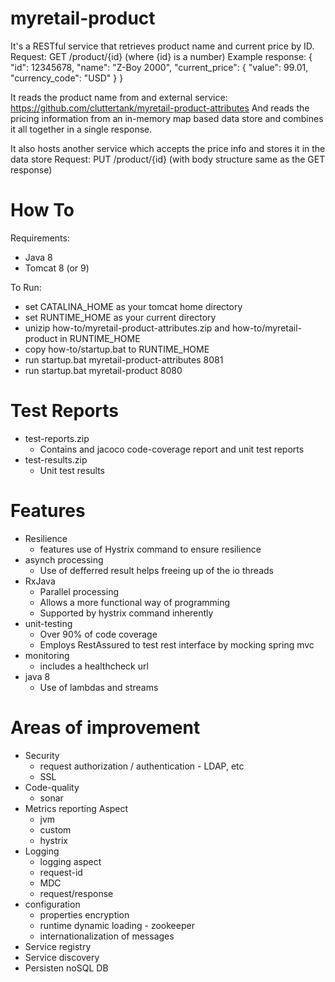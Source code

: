 # myretail-product
It's a RESTful service that retrieves product name and current price by ID.
Request: GET /product/{id} (where {id} is a number)
Example response:
{
  "id": 12345678,
  "name": "Z-Boy 2000",
  "current_price": {
    "value": 99.01,
    "currency_code": "USD"
  }
}

It reads the product name from and external service: https://github.com/cluttertank/myretail-product-attributes
And reads the pricing information from an in-memory map based data store and combines it all together in a single response.

It also hosts another service which accepts the price info and stores it in the data store
Request: PUT /product/{id} (with body structure same as the GET response)

# How To
Requirements:
* Java 8
* Tomcat 8 (or 9)

To Run:
* set CATALINA_HOME as your tomcat home directory
* set RUNTIME_HOME as your current directory
* unizip how-to/myretail-product-attributes.zip and how-to/myretail-product in RUNTIME_HOME
* copy how-to/startup.bat to RUNTIME_HOME
* run startup.bat myretail-product-attributes 8081
* run startup.bat myretail-product 8080

# Test Reports
* test-reports.zip
    - Contains and jacoco code-coverage report and unit test reports
* test-results.zip
    - Unit test results

# Features
* Resilience
    - features use of Hystrix command to ensure resilience
* asynch processing
    - Use of defferred result helps freeing up of the io threads
* RxJava
    - Parallel processing
    - Allows a more functional way of programming
    - Supported by hystrix command inherently
* unit-testing
    - Over 90% of code coverage
    - Employs RestAssured to test rest interface by mocking spring mvc
* monitoring
    - includes a healthcheck url
* java 8
    - Use of lambdas and streams

# Areas of improvement
* Security
    - request authorization / authentication - LDAP, etc
    - SSL
* Code-quality
    - sonar
* Metrics reporting Aspect
    - jvm
    - custom
    - hystrix
* Logging
    - logging aspect
    - request-id
    - MDC
    - request/response
* configuration
    - properties encryption
    - runtime dynamic loading - zookeeper
    - internationalization of messages
* Service registry
* Service discovery
* Persisten noSQL DB